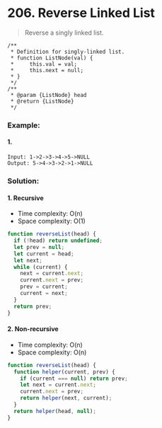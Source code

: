 # 206. Reverse Linked List

> Reverse a singly linked list.

```
/**
 * Definition for singly-linked list.
 * function ListNode(val) {
 *     this.val = val;
 *     this.next = null;
 * }
 */
/**
 * @param {ListNode} head
 * @return {ListNode}
 */
```

### Example:

#### 1.

```
Input: 1->2->3->4->5->NULL
Output: 5->4->3->2->1->NULL
```

### Solution:

#### 1. Recursive

- Time complexity: O(n)
- Space complexity: O(1)

```javascript
function reverseList(head) {
  if (!head) return undefined;
  let prev = null;
  let current = head;
  let next;
  while (current) {
    next = current.next;
    current.next = prev;
    prev = current;
    current = next;
  }
  return prev;
}
```

#### 2. Non-recursive

- Time complexity: O(n)
- Space complexity: O(n)

```javascript
function reverseList(head) {
  function helper(current, prev) {
    if (current === null) return prev;
    let next = current.next;
    current.next = prev;
    return helper(next, current);
  }
  return helper(head, null);
}
```
